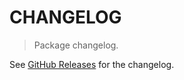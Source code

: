 # CHANGELOG

> Package changelog.

See [GitHub Releases](https://github.com/stdlib-js/stats-base-dminabs/releases) for the changelog.